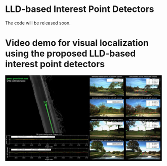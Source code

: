 # LLD-based Interest Point Detectors
The code will be released soon.

# Video demo for visual localization using the proposed LLD-based interest point detectors

![](https://github.com/roylin1229/LLD-IP/blob/main/loc.jpg)
